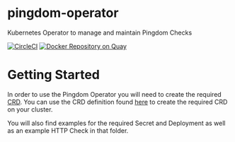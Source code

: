 # pingdom-operator

Kubernetes Operator to manage and maintain Pingdom Checks

[![CircleCI](https://circleci.com/gh/Nalum/pingdom-operator/tree/master.svg?style=svg&circle-token=1c5e69402faff9279ac1686e4e40b5812a397a96)](https://circleci.com/gh/Nalum/pingdom-operator/tree/master)
[![Docker Repository on Quay](https://quay.io/repository/nalum/pingdom-operator/status "Docker Repository on Quay")](https://quay.io/repository/nalum/pingdom-operator)

# Getting Started

In order to use the Pingdom Operator you will need to create the required [CRD](https://kubernetes.io/docs/tasks/access-kubernetes-api/extend-api-custom-resource-definitions/). You can use the CRD definition found [here](artifacts/examples/crd.yaml) to create the required CRD on your cluster.

You will also find examples for the required Secret and Deployment as well as an example HTTP Check in that folder.
